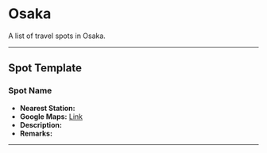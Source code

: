 # Osaka

A list of travel spots in Osaka.

---

## Spot Template

### Spot Name

- **Nearest Station:** 
- **Google Maps:** [Link]()
- **Description:** 
- **Remarks:** 

---

<!-- Copy and use the above template for each spot entry -->